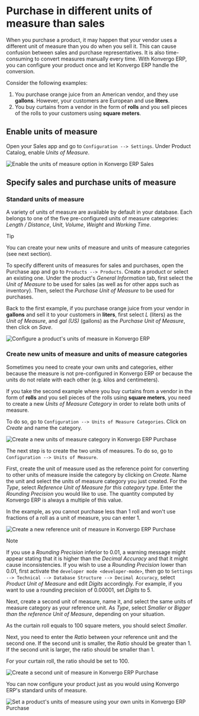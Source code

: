 # Purchase in different units of measure than sales

When you purchase a product, it may happen that your vendor uses a
different unit of measure than you do when you sell it. This can cause
confusion between sales and purchase representatives. It is also
time-consuming to convert measures manually every time. With Konvergo ERP, you
can configure your product once and let Konvergo ERP handle the conversion.

Consider the following examples:

1.  You purchase orange juice from an American vendor, and they use
    **gallons**. However, your customers are European and use
    **liters**.
2.  You buy curtains from a vendor in the form of **rolls** and you sell
    pieces of the rolls to your customers using **square meters**.

## Enable units of measure

Open your Sales app and go to `Configuration --> Settings`. Under
Product Catalog, enable *Units of Measure*.

<img src="uom/uom-enable-option.png" class="align-center"
alt="Enable the units of measure option in Konvergo ERP Sales" />

## Specify sales and purchase units of measure

### Standard units of measure

A variety of units of measure are available by default in your database.
Each belongs to one of the five pre-configured units of measure
categories: *Length / Distance*, *Unit*, *Volume*, *Weight* and *Working
Time*.

> [!TIP]
> You can create your new units of measure and units of measure
> categories (see next section).

To specify different units of measures for sales and purchases, open the
Purchase app and go to `Products --> Products`. Create a product or
select an existing one. Under the product's *General Information* tab,
first select the *Unit of Measure* to be used for sales (as well as for
other apps such as inventory). Then, select the *Purchase Unit of
Measure* to be used for purchases.

Back to the first example, if you purchase orange juice from your vendor
in **gallons** and sell it to your customers in **liters**, first select
*L* (liters) as the *Unit of Measure*, and *gal (US)* (gallons) as the
*Purchase Unit of Measure*, then click on *Save*.

<img src="uom/uom-product-configuration.png" class="align-center"
alt="Configure a product&#39;s units of measure in Konvergo ERP" />

### Create new units of measure and units of measure categories

Sometimes you need to create your own units and categories, either
because the measure is not pre-configured in Konvergo ERP or because the units
do not relate with each other (e.g. kilos and centimeters).

If you take the second example where you buy curtains from a vendor in
the form of **rolls** and you sell pieces of the rolls using **square
meters**, you need to create a new *Units of Measure Category* in order
to relate both units of measure.

To do so, go to `Configuration --> Units of Measure Categories`. Click
on *Create* and name the category.

<img src="uom/uom-new-category.png" class="align-center"
alt="Create a new units of measure category in Konvergo ERP Purchase" />

The next step is to create the two units of measures. To do so, go to
`Configuration
--> Units of Measure`.

First, create the unit of measure used as the reference point for
converting to other units of measure inside the category by clicking on
*Create*. Name the unit and select the units of measure category you
just created. For the *Type*, select *Reference Unit of Measure for this
category type*. Enter the *Rounding Precision* you would like to use.
The quantity computed by Konvergo ERP is always a multiple of this value.

In the example, as you cannot purchase less than 1 roll and won't use
fractions of a roll as a unit of measure, you can enter 1.

<img src="uom/uom-new-reference-unit.png" class="align-center"
alt="Create a new reference unit of measure in Konvergo ERP Purchase" />

> [!NOTE]
> If you use a *Rounding Precision* inferior to 0.01, a warning message
> might appear stating that it is higher than the *Decimal Accuracy* and
> that it might cause inconsistencies. If you wish to use a *Rounding
> Precision* lower than 0.01, first activate the `developer mode
> <developer-mode>`, then go to
> `Settings --> Technical --> Database Structure -->
> Decimal Accuracy`, select *Product Unit of Measure* and edit *Digits*
> accordingly. For example, if you want to use a rounding precision of
> 0.00001, set *Digits* to 5.

Next, create a second unit of measure, name it, and select the same
units of measure category as your reference unit. As *Type*, select
*Smaller* or *Bigger than the reference Unit of Measure*, depending on
your situation.

As the curtain roll equals to 100 square meters, you should select
*Smaller*.

Next, you need to enter the *Ratio* between your reference unit and the
second one. If the second unit is smaller, the *Ratio* should be greater
than 1. If the second unit is larger, the ratio should be smaller than
1.

For your curtain roll, the ratio should be set to 100.

<img src="uom/uom-second-unit.png" class="align-center"
alt="Create a second unit of measure in Konvergo ERP Purchase" />

You can now configure your product just as you would using Konvergo ERP's
standard units of measure.

<img src="uom/uom-product-configuration-new-units.png"
class="align-center"
alt="Set a product&#39;s units of measure using your own units in Konvergo ERP Purchase" />
